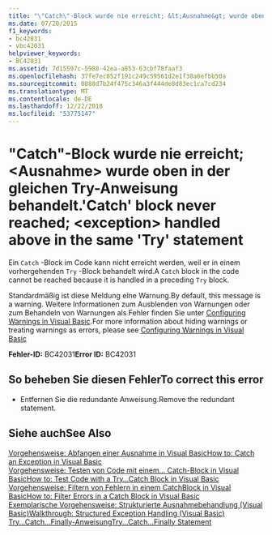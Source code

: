```yaml
---
title: "\"Catch\"-Block wurde nie erreicht; &lt;Ausnahme&gt; wurde oben in der gleichen Try-Anweisung behandelt."
ms.date: 07/20/2015
f1_keywords:
- bc42031
- vbc42031
helpviewer_keywords:
- BC42031
ms.assetid: 7d15597c-5988-42ea-a853-63cbf78faaf3
ms.openlocfilehash: 37fe7ec852f191c249c59561d2e1f30a6efbb50a
ms.sourcegitcommit: 0888d7b24f475c346a3f444de8d83ec1ca7cd234
ms.translationtype: MT
ms.contentlocale: de-DE
ms.lasthandoff: 12/22/2018
ms.locfileid: "53775147"
---
```

# <a name="catch-block-never-reached-ltexceptiongt-handled-above-in-the-same-try-statement"></a><span data-ttu-id="90eba-102">"Catch"-Block wurde nie erreicht; &lt;Ausnahme&gt; wurde oben in der gleichen Try-Anweisung behandelt.</span><span class="sxs-lookup"><span data-stu-id="90eba-102">'Catch' block never reached; &lt;exception&gt; handled above in the same 'Try' statement</span></span>
<span data-ttu-id="90eba-103">Ein `Catch` -Block im Code kann nicht erreicht werden, weil er in einem vorhergehenden `Try` -Block behandelt wird.</span><span class="sxs-lookup"><span data-stu-id="90eba-103">A `Catch` block in the code cannot be reached because it is handled in a preceding `Try` block.</span></span>  
  
 <span data-ttu-id="90eba-104">Standardmäßig ist diese Meldung eine Warnung.</span><span class="sxs-lookup"><span data-stu-id="90eba-104">By default, this message is a warning.</span></span> <span data-ttu-id="90eba-105">Weitere Informationen zum Ausblenden von Warnungen oder zum Behandeln von Warnungen als Fehler finden Sie unter [Configuring Warnings in Visual Basic](/visualstudio/ide/configuring-warnings-in-visual-basic).</span><span class="sxs-lookup"><span data-stu-id="90eba-105">For more information about hiding warnings or treating warnings as errors, please see [Configuring Warnings in Visual Basic](/visualstudio/ide/configuring-warnings-in-visual-basic)</span></span>  
  
 <span data-ttu-id="90eba-106">**Fehler-ID:** BC42031</span><span class="sxs-lookup"><span data-stu-id="90eba-106">**Error ID:** BC42031</span></span>  
  
## <a name="to-correct-this-error"></a><span data-ttu-id="90eba-107">So beheben Sie diesen Fehler</span><span class="sxs-lookup"><span data-stu-id="90eba-107">To correct this error</span></span>  
  
-   <span data-ttu-id="90eba-108">Entfernen Sie die redundante Anweisung.</span><span class="sxs-lookup"><span data-stu-id="90eba-108">Remove the redundant statement.</span></span>  
  
## <a name="see-also"></a><span data-ttu-id="90eba-109">Siehe auch</span><span class="sxs-lookup"><span data-stu-id="90eba-109">See Also</span></span>  
 [<span data-ttu-id="90eba-110">Vorgehensweise: Abfangen einer Ausnahme in Visual Basic</span><span class="sxs-lookup"><span data-stu-id="90eba-110">How to: Catch an Exception in Visual Basic</span></span>](https://msdn.microsoft.com/library/f3063c89-d2bf-49b1-91b5-b87edfb18b95)  
 [<span data-ttu-id="90eba-111">Vorgehensweise: Testen von Code mit einem... Catch-Block in Visual Basic</span><span class="sxs-lookup"><span data-stu-id="90eba-111">How to: Test Code with a Try…Catch Block in Visual Basic</span></span>](https://msdn.microsoft.com/library/8368e205-ed73-4185-a247-af84fb4fafa9)  
 [<span data-ttu-id="90eba-112">Vorgehensweise: Filtern von Fehlern in einem CatchBlock in Visual Basic</span><span class="sxs-lookup"><span data-stu-id="90eba-112">How to: Filter Errors in a Catch Block in Visual Basic</span></span>](https://msdn.microsoft.com/library/85964d0a-56e7-4301-a96e-5eaea23b7b9b)  
 [<span data-ttu-id="90eba-113">Exemplarische Vorgehensweise: Strukturierte Ausnahmebehandlung (Visual Basic)</span><span class="sxs-lookup"><span data-stu-id="90eba-113">Walkthrough: Structured Exception Handling (Visual Basic)</span></span>](https://msdn.microsoft.com/library/440da655-4b32-490b-8b16-bfe46f41fa76)  
 [<span data-ttu-id="90eba-114">Try...Catch...Finally-Anweisung</span><span class="sxs-lookup"><span data-stu-id="90eba-114">Try...Catch...Finally Statement</span></span>](../../visual-basic/language-reference/statements/try-catch-finally-statement.md)
